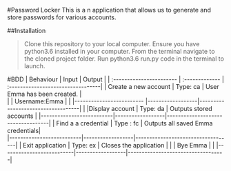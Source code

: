 #Password Locker
This is a n application that allows us to generate and store passwords for various accounts.

##Installation
>Clone this repository to your local computer.
>Ensure you have python3.6 installed in your computer.
>From the terminal navigate to the cloned project folder.
>Run python3.6 run.py code in the terminal to launch.


#BDD
| Behaviour                | Input            | Output                            |
| :----------------------- | :-------------   | :---------------------------------|
| Create a new account     | Type: ca         |  User Emma has been created.      |  
|                          | Username:Emma    |                                   |
|------------------------- |------------------|-----------------------------------|                    | |Display account           | Type: da         | Outputs stored accounts           |
|--------------------------|------------------|-----------------------------------|
| Find a a credential      | Type : fc        | Outputs all saved Emma credentials|      
|--------------------------|------------------|-----------------------------------|
| Exit application         | Type: ex         | Closes the application            |
|                          | Bye Emma         |                                   |
|--------------------------|------------------|-----------------------------------|
